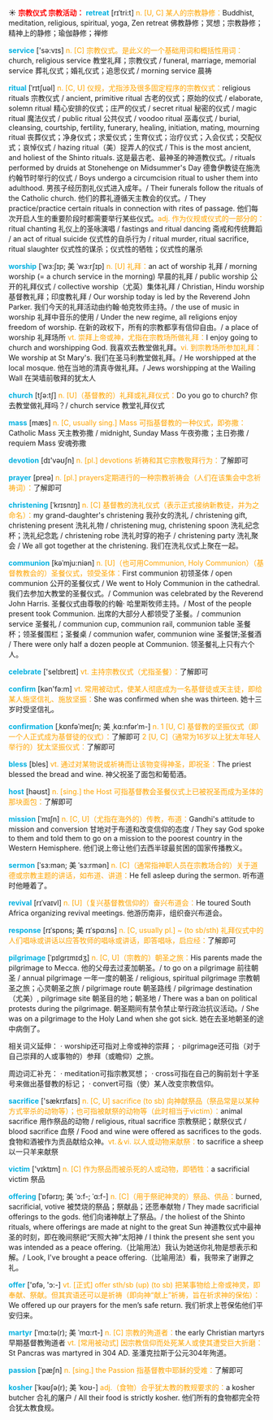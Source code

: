 ☀ <font color="red">**宗教仪式 宗教活动：**</font>
<font color="sky blue">**retreat**</font> [rɪˈtri:t]
<font color="orange">n. [U, C] 某人的宗教静修：</font>Buddhist, meditation, religious, spiritual, yoga, Zen retreat 佛教静修；冥想；宗教静修；精神上的静修；瑜伽静修；禅修 

<font color="sky blue">**service**</font> ['sə:vɪs] 
<font color="orange">n. [C] 宗教仪式。是此义的一个基础用词和概括性用词：</font>church, religious service 教堂礼拜；宗教仪式 / funeral, marriage, memorial service 葬礼仪式；婚礼仪式；追思仪式 / morning service 晨祷
            
<font color="sky blue">**ritual**</font> [ˈrɪtʃuəl]
<font color="orange">n. [C, U] 仪规，尤指涉及很多固定程序的宗教仪式：</font>religious rituals 宗教仪式 / ancient, primitive ritual 古老的仪式；原始的仪式 / elaborate, solemn ritual 精心安排的仪式；庄严的仪式 / secret ritual 秘密的仪式 / magic ritual 魔法仪式 / public ritual 公共仪式 / voodoo ritual 巫毒仪式 / burial, cleansing, courtship, fertility, funerary, healing, initiation, mating, mourning ritual 丧葬仪式；净身仪式；求爱仪式；生育仪式；治疗仪式；入会仪式；交配仪式；哀悼仪式 / hazing ritual（美）捉弄人的仪式 / This is the most ancient, and holiest of the Shinto rituals. 这是最古老、最神圣的神道教仪式。/ rituals performed by druids at Stonehenge on Midsummer's Day 德鲁伊教徒在施洗约翰节时举行的仪式 / Boys undergo a circumcision ritual to usher them into adulthood. 男孩子经历割礼仪式进入成年。/ Their funerals follow the rituals of the Catholic church. 他们的葬礼遵循天主教会的仪式。/ They practice/practice certain rituals in connection with rites of passage. 他们每次开启人生的重要阶段时都需要举行某些仪式。<font color="orange">adj. 作为仪规或仪式的一部分的：</font>ritual chanting 礼仪上的圣咏演唱 / fastings and ritual dancing 斋戒和传统舞蹈 / an act of ritual suicide 仪式性的自杀行为 / ritual murder, ritual sacrifice, ritual slaughter 仪式性的谋杀；仪式性的牺牲；仪式性的屠杀

<font color="sky blue">**worship**</font> [ˈwɜ:ʃɪp; 美 ˈwɜ:rʃɪp]
<font color="orange">n. [U] 礼拜：</font>an act of worship 礼拜 / morning worship (= a church service in the morning) 早晨的礼拜 / public worship 公开的礼拜仪式 / collective worship（尤英）集体礼拜 / Christian, Hindu worship 基督教礼拜；印度教礼拜 / Our worship today is led by the Reverend John Parker. 我们今天的礼拜活动由约翰·帕克牧师主持。/ the use of music in worship 礼拜中音乐的使用 / Under the new regime, all religions enjoy freedom of worship. 在新的政权下，所有的宗教都享有信仰自由。/ a place of worship 礼拜场所 <font color="orange">vt. 崇拜上帝或神，尤指在宗教场所做礼拜：</font>I enjoy going to church and worshipping God. 我喜欢去教堂做礼拜。<font color="orange">vi. 到宗教场所参加礼拜：</font>We worship at St Mary's. 我们在圣马利教堂做礼拜。/ He worshipped at the local mosque. 他在当地的清真寺做礼拜。/ Jews worshipping at the Wailing Wall 在哭墙前敬拜的犹太人

<font color="sky blue">**church**</font> [tʃə:tʃ] 
<font color="orange">n. [U]（基督教的）礼拜或礼拜仪式：</font>Do you go to church? 你去教堂做礼拜吗？/ church service 教堂礼拜仪式

<font color="sky blue">**mass**</font> [mæs] 
<font color="orange">n. [C, usually sing.] Mass 可指基督教的一种仪式，即弥撒：</font>Catholic Mass 天主教弥撒 / midnight, Sunday Mass 午夜弥撒；主日弥撒 / requiem Mass 安魂弥撒

<font color="sky blue">**devotion**</font> [dɪ'vəʊʃn] 
<font color="orange">n. [pl.] devotions 祈祷和其它宗教敬拜行为：</font>了解即可

<font color="sky blue">**prayer**</font> [preə] 
<font color="orange">n. [pl.] prayers定期进行的一种宗教祈祷会（人们在该集会中念祈祷词）：</font>了解即可
           
<font color="sky blue">**christening**</font> [ˈkrɪsnɪŋ]
<font color="orange">n. [C] 基督教的洗礼仪式（表示正式接纳新教徒，并为之命名）：</font>my grand-daughter's christening 我孙女的洗礼 / christening gift, christening present 洗礼礼物 / christening mug, christening spoon 洗礼纪念杯；洗礼纪念匙 / christening robe 洗礼时穿的袍子 / christening party 洗礼聚会 / We all got together at the christening. 我们在洗礼仪式上聚在一起。
           
<font color="sky blue">**communion**</font> [kəˈmju:niən]
<font color="orange">n. [U]（也可用Communion, Holy Communion）（基督教教会的）圣餐仪式，领受圣体：</font>First communion 初领圣体 / open communion 公开的圣餐仪式 / We went to Holy Communion in the cathedral. 我们去参加大教堂的圣餐仪式。/ Communion was celebrated by the Reverend John Harris. 圣餐仪式由尊敬的约翰· 哈里斯牧师主持。/ Most of the people present took Communion. 出席的大部分人都领受了圣餐。/ communion service 圣餐礼 / communion cup, communion rail, communion table 圣餐杯；领圣餐围栏；圣餐桌 / communion wafer, communion wine 圣餐饼;圣餐酒 / There were only half a dozen people at Communion. 领圣餐礼上只有六个人。

<font color="sky blue">**celebrate**</font> ['selɪbreɪt] 
<font color="orange">vt. 主持宗教仪式（尤指圣餐）：</font>了解即可

<font color="sky blue">**confirm**</font> [kən'fə:m] 
<font color="orange">vt. 常用被动式，使某人彻底成为一名基督徒或天主徒，即给某人施坚信礼、施放坚振：</font>She was confirmed when she was thirteen. 她十三岁时受坚信礼。
           
<font color="sky blue">**confirmation**</font> [ˌkɒnfəˈmeɪʃn; 美 ˌkɑ:nfərˈm-]
<font color="orange">n. 1 [U, C] 基督教的坚振仪式（即一个人正式成为基督徒的仪式）：</font>了解即可 <font color="orange">2 [U, C]（通常为16岁以上犹太年轻人举行的）犹太坚振仪式：</font>了解即可

<font color="sky blue">**bless**</font> [bles] 
<font color="orange">vt. 通过对某物说或祈祷而让该物变得神圣，即祝圣：</font>The priest blessed the bread and wine. 神父祝圣了面包和葡萄酒。

<font color="sky blue">**host**</font> [həʊst] 
<font color="orange">n. [sing.] the Host 可指基督教会圣餐仪式上已被祝圣而成为圣体的那块面包：</font>了解即可
           
<font color="sky blue">**mission**</font> [ˈmɪʃn]
<font color="orange">n. [C, U]（尤指在海外的）传教，布道：</font>Gandhi's attitude to mission and conversion 甘地对于布道和改变信仰的态度 / They say God spoke to them and told them to go on a mission to the poorest country in the Western Hemisphere. 他们说上帝让他们去西半球最贫困的国家传播教义。
           
<font color="sky blue">**sermon**</font> [ˈsɜ:mən; 美 ˈsɜ:rmən]
<font color="orange">n. [C]（通常指神职人员在宗教场合的）关于道德或宗教主题的讲话，如布道、讲道：</font>He fell asleep during the sermon. 听布道时他睡着了。
           
<font color="sky blue">**revival**</font> [rɪˈvaɪvl]
<font color="orange">n. [U]（复兴基督教信仰的）奋兴布道会：</font>He toured South Africa organizing revival meetings. 他游历南非，组织奋兴布道会。
           
<font color="sky blue">**response**</font> [rɪˈspɒns; 美 rɪˈspɑ:ns]
<font color="orange">n. [C, usually pl.] ~ (to sb/sth) 礼拜仪式中的人们唱咏或讲话以应答牧师的唱咏或讲话，即答唱咏，启应经：</font>了解即可
          
<font color="sky blue">**pilgrimage**</font> [ˈpɪlgrɪmɪdʒ]
<font color="orange">n. [C, U]（宗教的）朝圣之旅：</font>His parents made the pilgrimage to Mecca. 他的父母去过麦加朝圣。/ to go on a pilgrimage 前往朝圣 / annual pilgrimage 一年一度的朝圣 / religious, spiritual pilgrimage 宗教朝圣之旅；心灵朝圣之旅 / pilgrimage route 朝圣路线 / pilgrimage destination（尤美）, pilgrimage site 朝圣目的地；朝圣地 / There was a ban on political protests during the pilgrimage. 朝圣期间有禁令禁止举行政治抗议活动。/ She was on a pilgrimage to the Holy Land when she got sick. 她在去圣地朝圣的途中病倒了。

相关词义延伸：
· worship还可指对上帝或神的崇拜；
· pilgrimage还可指（对于自己崇拜的人或事物的）参拜（或瞻仰）之旅。

周边词汇补充：
· meditation可指宗教冥想；
· cross可指在自己的胸前划十字圣号来做出基督教的标记；
· convert可指（使）某人改变宗教信仰。

<font color="sky blue">**sacrifice**</font> ['sækrɪfaɪs] 
<font color="orange">n. [C, U] sacrifice (to sb) 向神献祭品（祭品常是以某种方式宰杀的动物等）；也可指被献祭的动物等（此时相当于victim）：</font>animal sacrifice 用作祭品的动物 / religious, ritual sacrifice 宗教祭祀；献祭仪式 / blood sacrifice 血祭 / Food and wine were offered as sacrifices to the gods. 食物和酒被作为贡品献给众神。<font color="orange">vt.＆vi. 以人或动物来献祭：</font>to sacrifice a sheep 以一只羊来献祭

<font color="sky blue">**victim**</font> ['vɪktɪm] 
<font color="orange">n. [C] 作为祭品而被杀死的人或动物，即牺牲：</font>a sacrificial victim 祭品
           
<font color="sky blue">**offering**</font> [ˈɒfərɪŋ; 美 ˈɔ:f-; ˈɑ:f-]
<font color="orange">n. [C]（用于祭祀神灵的）祭品、供品：</font>burned, sacrificial, votive 被焚烧的祭品；祭献品；还愿奉献物 / They made sacrificial offerings to the gods. 他们向诸神献上了祭品。/ the holiest of the Shinto rituals, where offerings are made at night to the great Sun 神道教仪式中最神圣的时刻，即在晚间祭祀“天照大神”太阳神 / I think the present she sent you was intended as a peace offering.（比喻用法）我认为她送你礼物是想表示和解。/ Look, I've brought a peace offering.（比喻用法）看，我带来了谢罪之礼。
 
<font color="sky blue">**offer**</font> ['ɒfə, 'ɔ:-] 
<font color="orange">vt. [正式] offer sth/sb (up) (to sb) 把某事物给上帝或神灵，即奉献、祭献。但其宾语还可以是祈祷（即向神“献上”祈祷，旨在祈求神的保佑）：</font>We offered up our prayers for the men’s safe return. 我们祈求上苍保佑他们平安归来。
           
<font color="sky blue">**martyr**</font> [ˈmɑ:tə(r); 美 ˈmɑ:rt-]
<font color="orange">n. [C] 宗教的殉道者：</font>the early Christian martyrs 早期基督教殉道者 <font color="orange">vt. [常用被动式] 因宗教信仰而处死某人或使其遭受巨大折磨：</font>St Pancras was martyred in 304 AD. 圣潘克拉斯于公元304年殉道。
           
<font color="sky blue">**passion**</font> [ˈpæʃn]
<font color="orange">n. [sing.] the Passion 指基督教中耶稣的受难：</font>了解即可

<font color="sky blue">**kosher**</font> [ˈkəʊʃə(r); 美 ˈkoʊ-]
<font color="orange">adj.（食物）合乎犹太教的教规要求的：</font>a kosher butcher 合礼的屠户 / All their food is strictly kosher. 他们所有的食物都完全符合犹太教食规。
